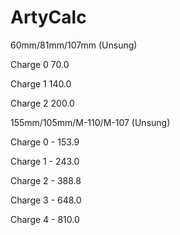 # ArtyCalc

60mm/81mm/107mm (Unsung)

Charge 0 70.0

Charge 1 140.0

Charge 2 200.0

155mm/105mm/M-110/M-107 (Unsung)

Charge 0 - 153.9

Charge 1 - 243.0

Charge 2 - 388.8

Charge 3 - 648.0

Charge 4 - 810.0

